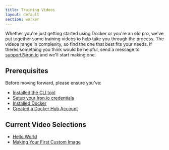 ```yaml
---
title: Training Videos
layout: default
section: worker
---
```


Whether you're just getting started using Docker or you're an old pro, we've put together some training videos to help take you through the process. The videos range in complexity, so find the one that best fits your needs. If theres something you think would be helpful, send a message to <a href='mailto:support@iron.io'>support@iron.io</a> and we'll start making one. 

 
<h2 id='Prerequisites'>Prerequisites</h2>


Before moving forward, please ensure you've:

* [Installed the CLI tool](/worker/cli/) <br />
* [Setup your Iron.io credentials](/worker/reference/configuration/)<br />
* [Installed Docker](https://docs.docker.com/installation/#installation)<br />
* [Created a Docker Hub Account](https://hub.docker.com/)

<h2 id='vids'>Current Video Selections</h2>

<ul>
  <li id='helloWorld'> <a href='https://www.youtube.com/watch?v=To6QUACxktU' target="_blank">Hello World</a></li>
  <li id='custImg'><a href='https://youtu.be/e__HXXCqgtU' target="_blank">Making Your First Custom Image</a></li>
</ul>
